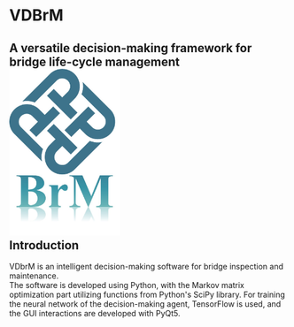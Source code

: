 # VDBrM
A versatile decision-making framework for bridge life-cycle management  
<img src="https://github.com/LAILI-civil/VDBrM/blob/main/logo.jpg" width="200px">  
Introduction 
-------
VDbrM is an intelligent decision-making software for bridge inspection and maintenance.<br>
The software is developed using Python, with the Markov matrix optimization part utilizing functions from Python's SciPy library. For training the neural network of the decision-making agent, TensorFlow is used, and the GUI interactions are developed with PyQt5.<br>

